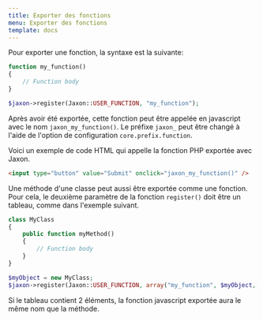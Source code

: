 ```yaml
---
title: Exporter des fonctions
menu: Exporter des fonctions
template: docs
---
```


Pour exporter une fonction, la syntaxe est la suivante:
```php
function my_function()
{
    // Function body
}

$jaxon->register(Jaxon::USER_FUNCTION, "my_function");
```
Après avoir été exportée, cette fonction peut être appelée en javascript avec le nom `jaxon_my_function()`.
Le préfixe `jaxon_` peut être changé à l'aide de l'option de configuration `core.prefix.function`.

Voici un exemple de code HTML qui appelle la fonction PHP exportée avec Jaxon.
```html
<input type="button" value="Submit" onclick="jaxon_my_function()" />
```

Une méthode d'une classe peut aussi être exportée comme une fonction. Pour cela, le deuxième paramètre de la fonction `register()` doit être un tableau, comme dans l'exemple suivant.
```php
class MyClass
{
    public function myMethod()
    {
        // Function body
    }
}

$myObject = new MyClass;
$jaxon->register(Jaxon::USER_FUNCTION, array("my_function", $myObject, "myMethod"));
```

Si le tableau contient 2 éléments, la fonction javascript exportée aura le même nom que la méthode.
